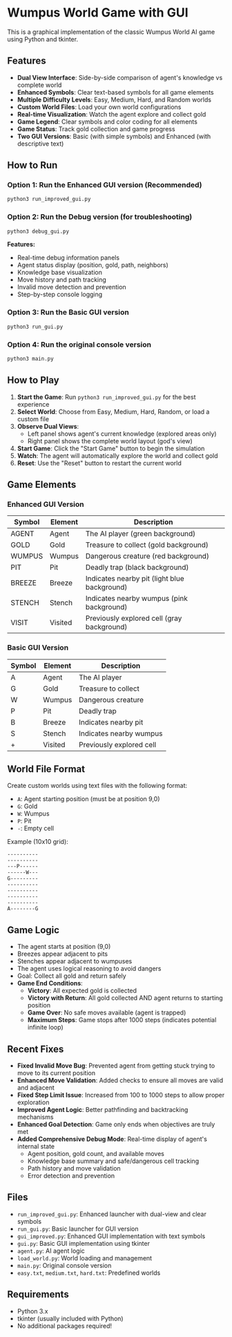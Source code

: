 # Wumpus World Game with GUI

This is a graphical implementation of the classic Wumpus World AI game using Python and tkinter.

## Features

- **Dual View Interface**: Side-by-side comparison of agent's knowledge vs complete world
- **Enhanced Symbols**: Clear text-based symbols for all game elements
- **Multiple Difficulty Levels**: Easy, Medium, Hard, and Random worlds
- **Custom World Files**: Load your own world configurations
- **Real-time Visualization**: Watch the agent explore and collect gold
- **Game Legend**: Clear symbols and color coding for all elements
- **Game Status**: Track gold collection and game progress
- **Two GUI Versions**: Basic (with simple symbols) and Enhanced (with descriptive text)

## How to Run

### Option 1: Run the Enhanced GUI version (Recommended)
```bash
python3 run_improved_gui.py
```

### Option 2: Run the Debug version (for troubleshooting)
```bash
python3 debug_gui.py
```
**Features:**
- Real-time debug information panels
- Agent status display (position, gold, path, neighbors)
- Knowledge base visualization
- Move history and path tracking
- Invalid move detection and prevention
- Step-by-step console logging

### Option 3: Run the Basic GUI version
```bash
python3 run_gui.py
```

### Option 4: Run the original console version
```bash
python3 main.py
```

## How to Play

1. **Start the Game**: Run `python3 run_improved_gui.py` for the best experience
2. **Select World**: Choose from Easy, Medium, Hard, Random, or load a custom file
3. **Observe Dual Views**: 
   - Left panel shows agent's current knowledge (explored areas only)
   - Right panel shows the complete world layout (god's view)
4. **Start Game**: Click the "Start Game" button to begin the simulation
5. **Watch**: The agent will automatically explore the world and collect gold
6. **Reset**: Use the "Reset" button to restart the current world

## Game Elements

### Enhanced GUI Version
| Symbol | Element | Description |
|--------|---------|-------------|
| AGENT | Agent | The AI player (green background) |
| GOLD | Gold | Treasure to collect (gold background) |
| WUMPUS | Wumpus | Dangerous creature (red background) |
| PIT | Pit | Deadly trap (black background) |
| BREEZE | Breeze | Indicates nearby pit (light blue background) |
| STENCH | Stench | Indicates nearby wumpus (pink background) |
| VISIT | Visited | Previously explored cell (gray background) |

### Basic GUI Version
| Symbol | Element | Description |
|--------|---------|-------------|
| A | Agent | The AI player |
| G | Gold | Treasure to collect |
| W | Wumpus | Dangerous creature |
| P | Pit | Deadly trap |
| B | Breeze | Indicates nearby pit |
| S | Stench | Indicates nearby wumpus |
| + | Visited | Previously explored cell |

## World File Format

Create custom worlds using text files with the following format:
- `A`: Agent starting position (must be at position 9,0)
- `G`: Gold
- `W`: Wumpus
- `P`: Pit
- `-`: Empty cell

Example (10x10 grid):
```
----------
----------
---P------
------W---
G---------
----------
----------
----------
----------
A--------G
```

## Game Logic

- The agent starts at position (9,0)
- Breezes appear adjacent to pits
- Stenches appear adjacent to wumpuses
- The agent uses logical reasoning to avoid dangers
- Goal: Collect all gold and return safely
- **Game End Conditions**:
  - **Victory**: All expected gold is collected
  - **Victory with Return**: All gold collected AND agent returns to starting position
  - **Game Over**: No safe moves available (agent is trapped)
  - **Maximum Steps**: Game stops after 1000 steps (indicates potential infinite loop)

## Recent Fixes

- **Fixed Invalid Move Bug**: Prevented agent from getting stuck trying to move to its current position
- **Enhanced Move Validation**: Added checks to ensure all moves are valid and adjacent
- **Fixed Step Limit Issue**: Increased from 100 to 1000 steps to allow proper exploration
- **Improved Agent Logic**: Better pathfinding and backtracking mechanisms
- **Enhanced Goal Detection**: Game only ends when objectives are truly met
- **Added Comprehensive Debug Mode**: Real-time display of agent's internal state
  - Agent position, gold count, and available moves
  - Knowledge base summary and safe/dangerous cell tracking
  - Path history and move validation
  - Error detection and prevention

## Files

- `run_improved_gui.py`: Enhanced launcher with dual-view and clear symbols
- `run_gui.py`: Basic launcher for GUI version
- `gui_improved.py`: Enhanced GUI implementation with text symbols
- `gui.py`: Basic GUI implementation using tkinter
- `agent.py`: AI agent logic
- `load_world.py`: World loading and management
- `main.py`: Original console version
- `easy.txt`, `medium.txt`, `hard.txt`: Predefined worlds

## Requirements

- Python 3.x
- tkinter (usually included with Python)
- No additional packages required!

